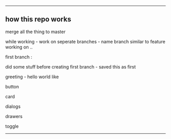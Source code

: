 






---

how this repo works
-

merge all the thing to master

while working - work on seperate branches - name branch similar to feature working on .. 


first branch :

did some stuff before creating first branch - saved this as first 


greeting - hello world like 

button

card

dialogs

drawers

toggle 

---

